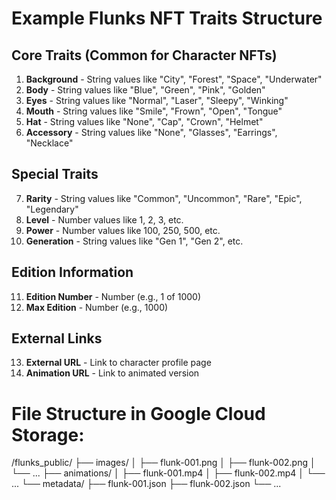 # Example Flunks NFT Traits Structure

## Core Traits (Common for Character NFTs)
1. **Background** - String values like "City", "Forest", "Space", "Underwater"
2. **Body** - String values like "Blue", "Green", "Pink", "Golden"
3. **Eyes** - String values like "Normal", "Laser", "Sleepy", "Winking"
4. **Mouth** - String values like "Smile", "Frown", "Open", "Tongue"
5. **Hat** - String values like "None", "Cap", "Crown", "Helmet"
6. **Accessory** - String values like "None", "Glasses", "Earrings", "Necklace"

## Special Traits
7. **Rarity** - String values like "Common", "Uncommon", "Rare", "Epic", "Legendary"
8. **Level** - Number values like 1, 2, 3, etc.
9. **Power** - Number values like 100, 250, 500, etc.
10. **Generation** - String values like "Gen 1", "Gen 2", etc.

## Edition Information
11. **Edition Number** - Number (e.g., 1 of 1000)
12. **Max Edition** - Number (e.g., 1000)

## External Links
13. **External URL** - Link to character profile page
14. **Animation URL** - Link to animated version

# File Structure in Google Cloud Storage:
/flunks_public/
  ├── images/
  │   ├── flunk-001.png
  │   ├── flunk-002.png
  │   └── ...
  ├── animations/
  │   ├── flunk-001.mp4
  │   ├── flunk-002.mp4
  │   └── ...
  └── metadata/
      ├── flunk-001.json
      ├── flunk-002.json
      └── ...
